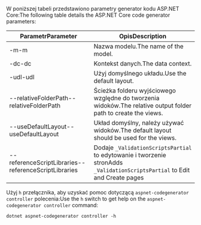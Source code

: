 <span data-ttu-id="f08a3-101">W poniższej tabeli przedstawiono parametry generator kodu ASP.NET Core:</span><span class="sxs-lookup"><span data-stu-id="f08a3-101">The following table details the ASP.NET Core code generator parameters:</span></span>

| <span data-ttu-id="f08a3-102">Parametr</span><span class="sxs-lookup"><span data-stu-id="f08a3-102">Parameter</span></span>               | <span data-ttu-id="f08a3-103">Opis</span><span class="sxs-lookup"><span data-stu-id="f08a3-103">Description</span></span>|
| ----------------- | ------------ |
| <span data-ttu-id="f08a3-104">-m</span><span class="sxs-lookup"><span data-stu-id="f08a3-104">-m</span></span>  | <span data-ttu-id="f08a3-105">Nazwa modelu.</span><span class="sxs-lookup"><span data-stu-id="f08a3-105">The name of the model.</span></span> |
| <span data-ttu-id="f08a3-106">-dc</span><span class="sxs-lookup"><span data-stu-id="f08a3-106">-dc</span></span>  | <span data-ttu-id="f08a3-107">Kontekst danych.</span><span class="sxs-lookup"><span data-stu-id="f08a3-107">The data context.</span></span> |
| <span data-ttu-id="f08a3-108">-udl</span><span class="sxs-lookup"><span data-stu-id="f08a3-108">-udl</span></span> | <span data-ttu-id="f08a3-109">Użyj domyślnego układu.</span><span class="sxs-lookup"><span data-stu-id="f08a3-109">Use the default layout.</span></span> |
| <span data-ttu-id="f08a3-110">--relativeFolderPath</span><span class="sxs-lookup"><span data-stu-id="f08a3-110">--relativeFolderPath</span></span> | <span data-ttu-id="f08a3-111">Ścieżka folderu wyjściowego względne do tworzenia widoków.</span><span class="sxs-lookup"><span data-stu-id="f08a3-111">The relative output folder path to create the views.</span></span> |
| <span data-ttu-id="f08a3-112">--useDefaultLayout</span><span class="sxs-lookup"><span data-stu-id="f08a3-112">--useDefaultLayout</span></span> | <span data-ttu-id="f08a3-113">Układ domyślny, należy używać widoków.</span><span class="sxs-lookup"><span data-stu-id="f08a3-113">The default layout should be used for the views.</span></span> |
| <span data-ttu-id="f08a3-114">--referenceScriptLibraries</span><span class="sxs-lookup"><span data-stu-id="f08a3-114">--referenceScriptLibraries</span></span> | <span data-ttu-id="f08a3-115">Dodaje `_ValidationScriptsPartial` to edytowanie i tworzenie stron</span><span class="sxs-lookup"><span data-stu-id="f08a3-115">Adds `_ValidationScriptsPartial` to Edit and Create pages</span></span> |

<span data-ttu-id="f08a3-116">Użyj `h` przełącznika, aby uzyskać pomoc dotyczącą `aspnet-codegenerator controller` polecenia:</span><span class="sxs-lookup"><span data-stu-id="f08a3-116">Use the `h` switch to get help on the `aspnet-codegenerator controller` command:</span></span>

```console
dotnet aspnet-codegenerator controller -h
```